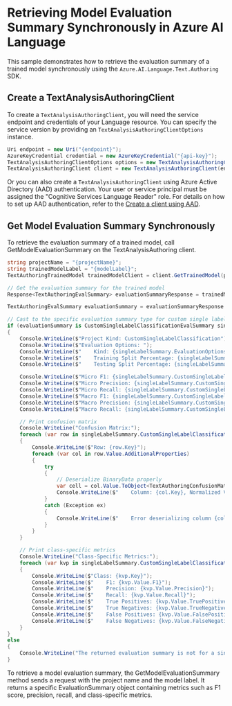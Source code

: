 # Retrieving Model Evaluation Summary Synchronously in Azure AI Language

This sample demonstrates how to retrieve the evaluation summary of a trained model synchronously using the `Azure.AI.Language.Text.Authoring` SDK.

## Create a TextAnalysisAuthoringClient

To create a `TextAnalysisAuthoringClient`, you will need the service endpoint and credentials of your Language resource. You can specify the service version by providing an `TextAnalysisAuthoringClientOptions` instance.

```C# Snippet:CreateTextAuthoringClientForSpecificApiVersion
Uri endpoint = new Uri("{endpoint}");
AzureKeyCredential credential = new AzureKeyCredential("{api-key}");
TextAnalysisAuthoringClientOptions options = new TextAnalysisAuthoringClientOptions(TextAnalysisAuthoringClientOptions.ServiceVersion.V2025_05_15_Preview);
TextAnalysisAuthoringClient client = new TextAnalysisAuthoringClient(endpoint, credential, options);
```

Or you can also create a `TextAnalysisAuthoringClient` using Azure Active Directory (AAD) authentication. Your user or service principal must be assigned the "Cognitive Services Language Reader" role.
For details on how to set up AAD authentication, refer to the [Create a client using AAD](https://github.com/Azure/azure-sdk-for-net/blob/main/sdk/cognitivelanguage/Azure.AI.Language.Text.Authoring/README.md#create-a-client-using-azure-active-directory-authentication).

## Get Model Evaluation Summary Synchronously

To retrieve the evaluation summary of a trained model, call GetModelEvaluationSummary on the TextAnalysisAuthoring client.

```C# Snippet:Sample8_TextAuthoring_GetSingleLabelClassificationEvaluationSummary
string projectName = "{projectName}";
string trainedModelLabel = "{modelLabel}";
TextAuthoringTrainedModel trainedModelClient = client.GetTrainedModel(projectName, trainedModelLabel);

// Get the evaluation summary for the trained model
Response<TextAuthoringEvalSummary> evaluationSummaryResponse = trainedModelClient.GetModelEvaluationSummary();

TextAuthoringEvalSummary evaluationSummary = evaluationSummaryResponse.Value;

// Cast to the specific evaluation summary type for custom single label classification
if (evaluationSummary is CustomSingleLabelClassificationEvalSummary singleLabelSummary)
{
    Console.WriteLine($"Project Kind: CustomSingleLabelClassification");
    Console.WriteLine($"Evaluation Options: ");
    Console.WriteLine($"    Kind: {singleLabelSummary.EvaluationOptions.Kind}");
    Console.WriteLine($"    Training Split Percentage: {singleLabelSummary.EvaluationOptions.TrainingSplitPercentage}");
    Console.WriteLine($"    Testing Split Percentage: {singleLabelSummary.EvaluationOptions.TestingSplitPercentage}");

    Console.WriteLine($"Micro F1: {singleLabelSummary.CustomSingleLabelClassificationEvaluation.MicroF1}");
    Console.WriteLine($"Micro Precision: {singleLabelSummary.CustomSingleLabelClassificationEvaluation.MicroPrecision}");
    Console.WriteLine($"Micro Recall: {singleLabelSummary.CustomSingleLabelClassificationEvaluation.MicroRecall}");
    Console.WriteLine($"Macro F1: {singleLabelSummary.CustomSingleLabelClassificationEvaluation.MacroF1}");
    Console.WriteLine($"Macro Precision: {singleLabelSummary.CustomSingleLabelClassificationEvaluation.MacroPrecision}");
    Console.WriteLine($"Macro Recall: {singleLabelSummary.CustomSingleLabelClassificationEvaluation.MacroRecall}");

    // Print confusion matrix
    Console.WriteLine("Confusion Matrix:");
    foreach (var row in singleLabelSummary.CustomSingleLabelClassificationEvaluation.ConfusionMatrix)
    {
        Console.WriteLine($"Row: {row.Key}");
        foreach (var col in row.Value.AdditionalProperties)
        {
            try
            {
                // Deserialize BinaryData properly
                var cell = col.Value.ToObject<TextAuthoringConfusionMatrixCell>(new JsonObjectSerializer());
                Console.WriteLine($"    Column: {col.Key}, Normalized Value: {cell.NormalizedValue}, Raw Value: {cell.RawValue}");
            }
            catch (Exception ex)
            {
                Console.WriteLine($"    Error deserializing column {col.Key}: {ex.Message}");
            }
        }
    }

    // Print class-specific metrics
    Console.WriteLine("Class-Specific Metrics:");
    foreach (var kvp in singleLabelSummary.CustomSingleLabelClassificationEvaluation.Classes)
    {
        Console.WriteLine($"Class: {kvp.Key}");
        Console.WriteLine($"    F1: {kvp.Value.F1}");
        Console.WriteLine($"    Precision: {kvp.Value.Precision}");
        Console.WriteLine($"    Recall: {kvp.Value.Recall}");
        Console.WriteLine($"    True Positives: {kvp.Value.TruePositiveCount}");
        Console.WriteLine($"    True Negatives: {kvp.Value.TrueNegativeCount}");
        Console.WriteLine($"    False Positives: {kvp.Value.FalsePositiveCount}");
        Console.WriteLine($"    False Negatives: {kvp.Value.FalseNegativeCount}");
    }
}
else
{
    Console.WriteLine("The returned evaluation summary is not for a single-label classification project.");
}
```

To retrieve a model evaluation summary, the GetModelEvaluationSummary method sends a request with the project name and the model label. It returns a specific EvaluationSummary object containing metrics such as F1 score, precision, recall, and class-specific metrics.
